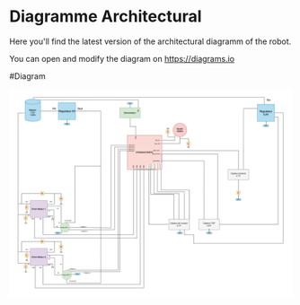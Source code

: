 # Diagramme Architectural

Here you'll find the latest version of the architectural diagramm of the robot.

You can open and modify the diagram on https://diagrams.io


#Diagram


![alt text](https://github.com/Artpel1805/Beerator/blob/c7040ba262a589acf3b375378c714cb0e631a574/Diagramme/Architectural_Diagram.png)
